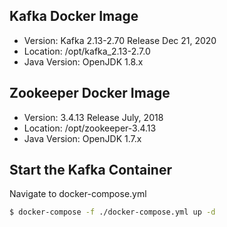 ## Kafka Docker Image
- Version: Kafka 2.13-2.70 Release Dec 21, 2020
- Location: /opt/kafka_2.13-2.7.0
- Java Version: OpenJDK 1.8.x

## Zookeeper Docker Image
- Version: 3.4.13 Release July, 2018
- Location: /opt/zookeeper-3.4.13
- Java Version: OpenJDK 1.7.x

## Start the Kafka Container
Navigate to docker-compose.yml
```sh
$ docker-compose -f ./docker-compose.yml up -d
```